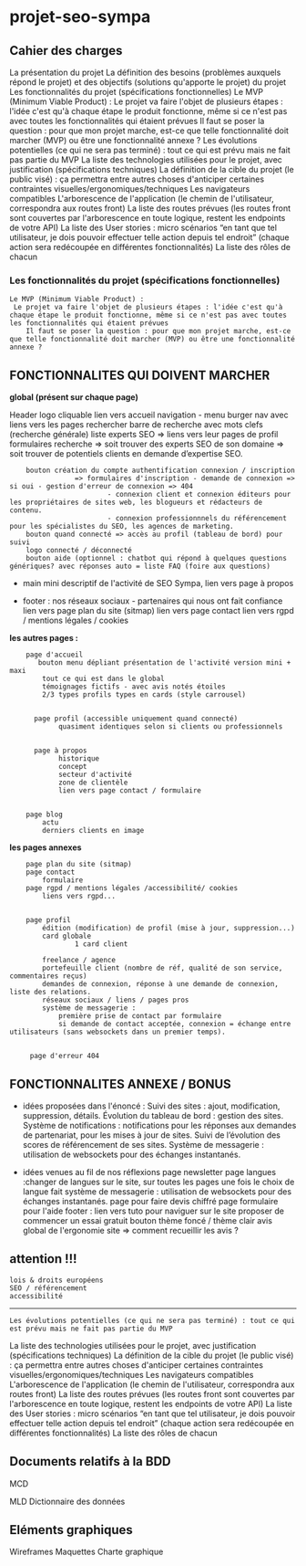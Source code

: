 # projet-seo-sympa
## Cahier des charges
 La présentation du projet
 La définition des besoins (problèmes auxquels répond le projet) et des objectifs (solutions qu'apporte le projet) du projet
Les fonctionnalités du projet (spécifications fonctionnelles)
 Le MVP (Minimum Viable Product) :
Le projet va faire l'objet de plusieurs étapes : l'idée c'est qu'à chaque étape le produit fonctionne, même si ce n'est pas avec toutes les fonctionnalités qui étaient prévues
Il faut se poser la question : pour que mon projet marche, est-ce que telle fonctionnalité doit marcher (MVP) ou être une fonctionnalité annexe ?
 Les évolutions potentielles (ce qui ne sera pas terminé) : tout ce qui est prévu mais ne fait pas partie du MVP
 La liste des technologies utilisées pour le projet, avec justification (spécifications techniques)
 La définition de la cible du projet (le public visé) : ça permettra entre autres choses d'anticiper certaines contraintes visuelles/ergonomiques/techniques
 Les navigateurs compatibles
 L'arborescence de l'application (le chemin de l'utilisateur, correspondra aux routes front)
 La liste des routes prévues (les routes front sont couvertes par l'arborescence en toute logique, restent les endpoints de votre API)
 La liste des User stories : micro scénarios “en tant que tel utilisateur, je dois pouvoir effectuer telle action depuis tel endroit” (chaque action sera redécoupée en différentes fonctionnalités)
 La liste des rôles de chacun


### Les fonctionnalités du projet (spécifications fonctionnelles)
    Le MVP (Minimum Viable Product) :
     Le projet va faire l'objet de plusieurs étapes : l'idée c'est qu'à chaque étape le produit fonctionne, même si ce n'est pas avec toutes les fonctionnalités qui étaient prévues
        Il faut se poser la question : pour que mon projet marche, est-ce que telle fonctionnalité doit marcher (MVP) ou être une fonctionnalité annexe ?


## FONCTIONNALITES QUI DOIVENT MARCHER


**global (présent sur chaque page)**


Header
        logo cliquable lien vers accueil
        navigation - menu burger
        nav avec liens vers les pages
        rechercher
            barre de recherche avec mots clefs (recherche générale)
            liste experts SEO => liens vers leur pages de profil
                formulaires recherche
                    => soit trouver des experts SEO de son domaine
                    => soit trouver de potentiels clients en demande d’expertise SEO.




        bouton création du compte authentification connexion / inscription
                    => formulaires d'inscription - demande de connexion => si oui - gestion d'erreur de connexion => 404
                            - connexion client et connexion éditeurs pour les propriétaires de sites web, les blogueurs et rédacteurs de contenu.
                            - connexion professionnnels du référencement pour les spécialistes du SEO, les agences de marketing.
        bouton quand connecté => accès au profil (tableau de bord) pour suivi
        logo connecté / déconnecté
        bouton aide (optionnel : chatbot qui répond à quelques questions génériques? avec réponses auto = liste FAQ (foire aux questions)


- main
        mini descriptif de l'activité de SEO Sympa, lien vers page à propos




- footer : nos réseaux sociaux - partenaires qui nous ont fait confiance
        lien vers page plan du site (sitmap)
        lien vers page contact
        lien vers rgpd / mentions légales / cookies




**les autres pages :**


        page d'accueil
           bouton menu dépliant présentation de l'activité version mini + maxi
            tout ce qui est dans le global
            témoignages fictifs - avec avis notés étoiles
            2/3 types profils types en cards (style carrousel)


          page profil (accessible uniquement quand connecté)
                quasiment identiques selon si clients ou professionnels


          page à propos
                historique
                concept
                secteur d'activité
                zone de clientèle
                lien vers page contact / formulaire


        page blog
            actu
            derniers clients en image


**les pages annexes**


        page plan du site (sitmap)
        page contact
            formulaire
        page rgpd / mentions légales /accessibilité/ cookies
            liens vers rgpd...


        page profil
            édition (modification) de profil (mise à jour, suppression...)
            card globale
                    1 card client

            freelance / agence
            portefeuille client (nombre de réf, qualité de son service, commentaires reçus)
            demandes de connexion, réponse à une demande de connexion, liste des relations.
            réseaux sociaux / liens / pages pros
            système de messagerie :
                première prise de contact par formulaire
                si demande de contact acceptée, connexion = échange entre utilisateurs (sans websockets dans un premier temps).


         page d'erreur 404


## FONCTIONNALITES ANNEXE / BONUS

- idées proposées dans l'énoncé :
        Suivi des sites : ajout, modification, suppression, détails.
        Évolution du tableau de bord : gestion des sites.
        Système de notifications : notifications pour les réponses aux demandes de partenariat, pour les mises à jour de sites.
        Suivi de l’évolution des scores de référencement de ses sites.
        Système de messagerie : utilisation de websockets pour des échanges instantanés.

- idées venues au fil de nos réflexions
        page newsletter
        page langues :changer de langues sur le site, sur toutes les pages une fois le choix de langue fait
        système de messagerie : utilisation de websockets pour des échanges instantanés.
        page pour faire devis chiffré
        page formulaire pour l'aide
        footer :
           lien vers tuto pour naviguer sur le site
           proposer de commencer un essai gratuit
        bouton thème foncé / thème clair
        avis global de l'ergonomie site => comment recueillir les avis ?

## attention !!!
    lois & droits européens
    SEO / référencement
    accessibilité

**********************
    Les évolutions potentielles (ce qui ne sera pas terminé) : tout ce qui est prévu mais ne fait pas partie du MVP
 La liste des technologies utilisées pour le projet, avec justification (spécifications techniques)
 La définition de la cible du projet (le public visé) : ça permettra entre autres choses d'anticiper certaines contraintes visuelles/ergonomiques/techniques
 Les navigateurs compatibles
 L'arborescence de l'application (le chemin de l'utilisateur, correspondra aux routes front)
 La liste des routes prévues (les routes front sont couvertes par l'arborescence en toute logique, restent les endpoints de votre API)
 La liste des User stories : micro scénarios “en tant que tel utilisateur, je dois pouvoir effectuer telle action depuis tel endroit” (chaque action sera redécoupée en différentes fonctionnalités)
 La liste des rôles de chacun


## Documents relatifs à la BDD
 MCD

 
 MLD
 Dictionnaire des données

 
## Eléments graphiques
 Wireframes
 Maquettes
 Charte graphique
